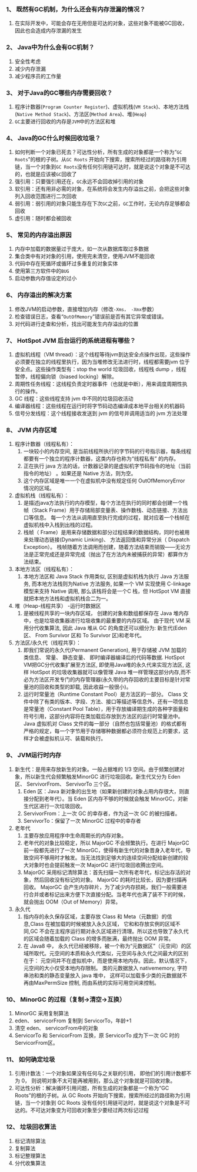 ### 1、 既然有GC机制，为什么还会有内存泄漏的情况？
1. 在实际开发中，可能会存在无用但是可达的对象，这些对象不能被GC回收，因此也会造成内存泄漏的发生

### 2、 Java中为什么会有GC机制？
1. 安全性考虑
2. 减少内存泄漏
3. 减少程序员的工作量

### 3、 对于Java的GC哪些内存需要回收？
1. 程序计数器(`Program Counter Register`)、虚拟机栈(`VM Stack`)、本地方法栈(`Native Method Stack`)、方法区(`Method Area`)、堆(`Heap`)
2. `GC`主要进行回收的内存是`JVM`中的方法区和堆

### 4、 Java的GC什么时候回收垃圾？
1. 如何判断一个对象已死去？可达性分析，所有生成的对象都是一个称为“`GC Roots`”的根的子树。从`GC Roots`
开始向下搜索，搜索所经过的路径称为引用链，当一个对象到`GC Roots`没有任何引用链可达时，就是说这个对象是不可达的，也就是应该被`GC`回收了
2. 强引用：只要强引用还在，`GC`永远不会回收掉引用的对象
3. 软引用：还有用非必需的对象，在系统将会发生内存溢出之前，会把这些对象列入回收范围进行二次回收
4. 弱引用：弱引用的对象只能生存在下次`GC`之前，`GC`工作时，无论内存足够都会回收
5. 虚引用：随时都会被回收

### 5、 常见的内存溢出原因
1. 内存中加载的数据量过于庞大，如一次从数据库取过多数据
2. 集合类中有对对象的引用，使用完未清空，使用JVM不能回收
3. 代码中存在死循环或循环过多重复的对象实体
4. 使用第三方软件中的`BUG`
5. 启动参数内存值设定的过小

### 6、 内存溢出的解决方案
1. 修改JVM的启动参数，直接增加内存（修改`-Xms， -Xmx`参数）
2. 检查错误日志，查看“`OutOfMemory`”错误前是否有其它异常或错误。
3. 对代码进行走查和分析，找出可能发生内存溢出的位置

### 7、 HotSpot JVM 后台运行的系统进程有哪些？
1. 虚拟机线程（VM thread）：这个线程等待jvm到达安全点操作出现，这些操作必须要在独立的线程里执行，因为当堆修改无法进行时，线程都需要jvm
位于安全点。这些操作类型有：stop the world 垃圾回收，线程栈 dump ，线程暂停，线程偏向锁（biased locking）解除。
2. 周期性任务线程：这线程负责定时器事件（也就是中断），用来调度周期性执行的操作。
3. GC 线程：这些线程支持 jvm 中不同的垃圾回收活动
4. 编译器线程：这些线程在运行时将字节码动态编译成本地平台相关的机器码
5. 信号分发线程：这个线程接收发送到 jvm 的信号并调用适当的 jvm 方法处理

### 8、 JVM 内存区域
1. 程序计数器（线程私有）：
    1. 一块较小的内存空间, 是当前线程所执行的字节码的行号指示器，每条线程都要有一个独立的程序计数器，这类内存也称为“线程私有” 的内存。
    2. 正在执行 java 方法的话，计数器记录的是虚拟机字节码指令的地址（当前指令的地址） 。如果还是 Native 方法，则为空。
    3. 这个内存区域是唯一一个在虚拟机中没有规定任何 OutOfMemoryError 情况的区域。
2. 虚拟机栈（线程私有）：
    1. 是描述java方法执行的内存模型，每个方法在执行的同时都会创建一个栈帧（Stack Frame）用于存储局部变量表、操作数栈、动态链接、方法出口等信息。 每一个方法从调用直至执行完成的过程，就对应着一个栈帧在虚拟机栈中入栈到出栈的过程。
    2. 栈帧（ Frame）是用来存储数据和部分过程结果的数据结构，同时也被用来处理动态链接(Dynamic Linking)、 方法返回值和异常分派（ Dispatch Exception）。 栈帧随着方法调用而创建，随着方法结束而销毁——无论方法是正常完成还是异常完成（抛出了在方法内未被捕获的异常）都算作方法结束。
3. 本地方法区（线程私有）：
    1. 本地方法区和 Java Stack 作用类似, 区别是虚拟机栈为执行 Java 方法服务, 而本地方法栈则为Native 方法服务, 如果一个 VM 实现使用 C-linkage 模型来支持 Native 调用, 那么该栈将会是一个C 栈，但 HotSpot VM 直接就把本地方法栈和虚拟机栈合二为一。
4. 堆（Heap-线程共享） -运行时数据区
    1. 是被线程共享的一块内存区域， 创建的对象和数组都保存在 Java 堆内存中，也是垃圾收集器进行垃圾收集的最重要的内存区域。 由于现代 VM 采用分代收集算法, 因此 Java 堆从 GC 的角度还可以细分为: 新生代(Eden 区、 From Survivor 区和 To Survivor 区)和老年代。
5. 方法区/永久代（线程共享）：
    1. 即我们常说的永久代(Permanent Generation), 用于存储被 JVM 加载的类信息、 常量、 静态变量、 即时编译器编译后的代码等数据. HotSpot VM把GC分代收集扩展至方法区, 即使用Java堆的永久代来实现方法区, 这样 HotSpot 的垃圾收集器就可以像管理 Java 堆一样管理这部分内存,而不必为方法区开发专门的内存管理器(永久带的内存回收的主要目标是针对常量池的回收和类型的卸载, 因此收益一般很小)。
    2. 运行时常量池（Runtime Constant Pool）是方法区的一部分。 Class 文件中除了有类的版本、字段、方法、接口等描述等信息外，还有一项信息是常量池（Constant Pool Table），用于存放编译期生成的各种字面量和符号引用，这部分内容将在类加载后存放到方法区的运行时常量池中。 Java 虚拟机对 Class 文件的每一部分（自然也包括常量池）的格式都有严格的规定，每一个字节用于存储哪种数据都必须符合规范上的要求，这样才会被虚拟机认可、装载和执行。
    
### 9、 JVM运行时内存
1. 新生代：是用来存放新生的对象。一般占据堆的 1/3 空间。由于频繁创建对象，所以新生代会频繁触发MinorGC 进行垃圾回收。新生代又分为 Eden 区、 ServivorFrom、 ServivorTo 三个区。
    1. Eden 区：Java 新对象的出生地（如果新创建的对象占用内存很大，则直接分配到老年代）。当 Eden 区内存不够的时候就会触发 MinorGC，对新生代区进行一次垃圾回收。
    2. ServivorFrom：上一次 GC 的幸存者，作为这一次 GC 的被扫描者。
    3. ServivorTo：保留了一次 MinorGC 过程中的幸存者
2. 老年代
    1. 主要存放应用程序中生命周期长的内存对象。
    2. 老年代的对象比较稳定，所以 MajorGC 不会频繁执行。在进行 MajorGC 前一般都先进行了一次 MinorGC，使得有新生代的对象晋身入老年代，导致空间不够用时才触发。当无法找到足够大的连续空间分配给新创建的较大对象时也会提前触发一次 MajorGC 进行垃圾回收腾出空间。
    3. MajorGC 采用标记清除算法：首先扫描一次所有老年代，标记出存活的对象，然后回收没有标记的对象。 MajorGC 的耗时比较长，因为要扫描再回收。 MajorGC 会产生内存碎片，为了减少内存损耗，我们一般需要进行合并或者标记出来方便下次直接分配。当老年代也满了装不下的时候，就会抛出 OOM（Out of Memory）异常。
3. 永久代
    1. 指内存的永久保存区域，主要存放 Class 和 Meta（元数据）的信息,Class 在被加载的时候被放入永久区域， 它和和存放实例的区域不同,GC 不会在主程序运行期对永久区域进行清理。所以这也导致了永久代的区域会随着加载的 Class 的增多而胀满，最终抛出 OOM 异常。
    2. 在 Java8 中， 永久代已经被移除，被一个称为“元数据区”（元空间）的区域所取代。元空间的本质和永久代类似，元空间与永久代之间最大的区别在于： 元空间并不在虚拟机中，而是使用本地内存。因此，默认情况下，元空间的大小仅受本地内存限制。 类的元数据放入 nativememory, 字符串池和类的静态变量放入 java 堆中， 这样可以加载多少类的元数据就不再由MaxPermSize 控制, 而由系统的实际可用空间来控制。

### 10、 MinorGC 的过程（复制->清空->互换）
1. MinorGC 采用复制算法
2. eden、 servicorFrom 复制到 ServicorTo，年龄+1
3. 清空 eden、 servicorFrom中的对象
4. ServicorTo 和 ServicorFrom 互换，原 ServicorTo 成为下一次 GC 时的 ServicorFrom区。

### 11、 如何确定垃圾
1. 引用计数法：一个对象如果没有任何与之关联的引用， 即他们的引用计数都不为 0， 则说明对象不太可能再被用到，那么这个对象就是可回收对象。
2. 可达性分析：解决循环引用问题，所有生成的对象都是一个称为“GC Roots”的根的子树。从 GC Roots
 开始向下搜索，搜索所经过的路径称为引用链，当一个对象到 GC Roots 没有任何引用链可达时，就是说这个对象是不可达的。不可达对象变为可回收对象至少要经过两次标记过程
 
 ### 12、 垃圾回收算法
 1. 标记清除算法
 2. 复制算法
 3. 标记整理算法
 4. 分代收集算法
